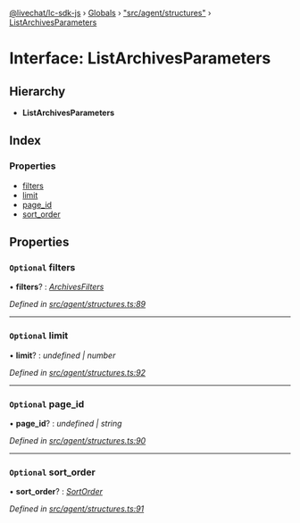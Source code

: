 [@livechat/lc-sdk-js](../README.md) › [Globals](../globals.md) › ["src/agent/structures"](../modules/_src_agent_structures_.md) › [ListArchivesParameters](_src_agent_structures_.listarchivesparameters.md)

# Interface: ListArchivesParameters

## Hierarchy

* **ListArchivesParameters**

## Index

### Properties

* [filters](_src_agent_structures_.listarchivesparameters.md#optional-filters)
* [limit](_src_agent_structures_.listarchivesparameters.md#optional-limit)
* [page_id](_src_agent_structures_.listarchivesparameters.md#optional-page_id)
* [sort_order](_src_agent_structures_.listarchivesparameters.md#optional-sort_order)

## Properties

### `Optional` filters

• **filters**? : *[ArchivesFilters](_src_agent_structures_.archivesfilters.md)*

*Defined in [src/agent/structures.ts:89](https://github.com/livechat/lc-sdk-js/blob/ac28f06/src/agent/structures.ts#L89)*

___

### `Optional` limit

• **limit**? : *undefined | number*

*Defined in [src/agent/structures.ts:92](https://github.com/livechat/lc-sdk-js/blob/ac28f06/src/agent/structures.ts#L92)*

___

### `Optional` page_id

• **page_id**? : *undefined | string*

*Defined in [src/agent/structures.ts:90](https://github.com/livechat/lc-sdk-js/blob/ac28f06/src/agent/structures.ts#L90)*

___

### `Optional` sort_order

• **sort_order**? : *[SortOrder](../enums/_src_objects_index_.sortorder.md)*

*Defined in [src/agent/structures.ts:91](https://github.com/livechat/lc-sdk-js/blob/ac28f06/src/agent/structures.ts#L91)*
